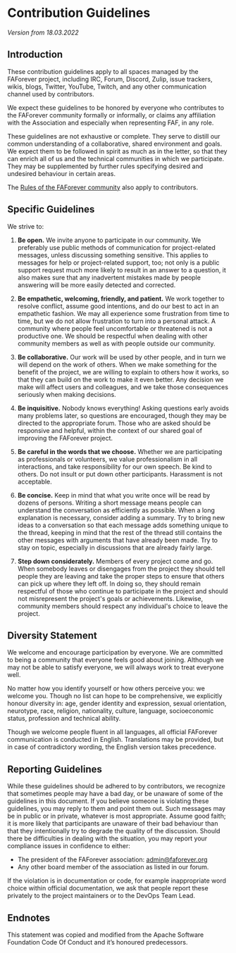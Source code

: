 # Contribution Guidelines
*Version from 18.03.2022*
## Introduction

These contribution guidelines apply to all spaces managed by the FAForever project, including IRC, Forum, Discord, Zulip, issue trackers, wikis, blogs, Twitter, YouTube, Twitch, and any other communication channel used by contributors.

We expect these guidelines to be honored by everyone who contributes to the FAForever community formally or informally, or claims any affiliation with the Association and especially when representing FAF, in any role.

These guidelines are not exhaustive or complete. They serve to distill our common understanding of a collaborative, shared environment and goals. We expect them to be followed in spirit as much as in the letter, so that they can enrich all of us and the technical communities in which we participate.
They may be supplemented by further rules specifying desired and undesired behaviour in certain areas.

The [Rules of the FAForever community](https://faforever.com/rules) also apply to contributors.


## Specific Guidelines

We strive to:

1. **Be open.** We invite anyone to participate in our community. We preferably use public methods of communication for project-related messages, unless discussing something sensitive. This applies to messages for help or project-related support, too; not only is a public support request much more likely to result in an answer to a question, it also makes sure that any inadvertent mistakes made by people answering will be more easily detected and corrected.

1. **Be empathetic, welcoming, friendly, and patient.** We work together to resolve conflict, assume good intentions, and do our best to act in an empathetic fashion. We may all experience some frustration from time to time, but we do not allow frustration to turn into a personal attack. A community where people feel uncomfortable or threatened is not a productive one. We should be respectful when dealing with other community members as well as with people outside our community.

1. **Be collaborative.** Our work will be used by other people, and in turn we will depend on the work of others. When we make something for the benefit of the project, we are willing to explain to others how it works, so that they can build on the work to make it even better. Any decision we make will affect users and colleagues, and we take those consequences seriously when making decisions.

1. **Be inquisitive.** Nobody knows everything! Asking questions early avoids many problems later, so questions are encouraged, though they may be directed to the appropriate forum. Those who are asked should be responsive and helpful, within the context of our shared goal of improving the FAForever project.

1. **Be careful in the words that we choose.** Whether we are participating as professionals or volunteers, we value professionalism in all interactions, and take responsibility for our own speech. Be kind to others. Do not insult or put down other participants. Harassment is not acceptable.

1. **Be concise.** Keep in mind that what you write once will be read by dozens of persons. Writing a short message means people can understand the conversation as efficiently as possible. When a long explanation is necessary, consider adding a summary.
Try to bring new ideas to a conversation so that each message adds something unique to the thread, keeping in mind that the rest of the thread still contains the other messages with arguments that have already been made.
Try to stay on topic, especially in discussions that are already fairly large.

1. **Step down considerately.** Members of every project come and go. When somebody leaves or disengages from the project they should tell people they are leaving and take the proper steps to ensure that others can pick up where they left off. In doing so, they should remain respectful of those who continue to participate in the project and should not misrepresent the project's goals or achievements. Likewise, community members should respect any individual's choice to leave the project.

## Diversity Statement

We welcome and encourage participation by everyone. We are committed to being a community that everyone feels good about joining. Although we may not be able to satisfy everyone, we will always work to treat everyone well.

No matter how you identify yourself or how others perceive you: we welcome you. Though no list can hope to be comprehensive, we explicitly honour diversity in: age, gender identity and expression, sexual orientation, neurotype, race, religion, nationality, culture, language, socioeconomic status, profession and technical ability.

Though we welcome people fluent in all languages, all official FAForever communication is conducted in English. Translations may be provided, but in case of contradictory wording, the English version takes precedence.

## Reporting Guidelines

While these guidelines should be adhered to by contributors, we recognize that sometimes people may have a bad day, or be unaware of some of the guidelines in this document. If you believe someone is violating these guidelines, you may reply to them and point them out. Such messages may be in public or in private, whatever is most appropriate. Assume good faith; it is more likely that participants are unaware of their bad behaviour than that they intentionally try to degrade the quality of the discussion. Should there be difficulties in dealing with the situation, you may report your compliance issues in confidence to either:

* The president of the FAForever association: admin@faforever.org
* Any other board member of the association as listed in our forum.

If the violation is in documentation or code, for example inappropriate word choice within official documentation, we ask that people report these privately to the project maintainers or to the DevOps Team Lead.

## Endnotes

This statement was copied and modified from the Apache Software Foundation Code Of Conduct and it’s honoured predecessors.
